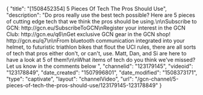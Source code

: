 {
    "title": "[1508452354] 5 Pieces Of Tech The Pros Should Use",
    "description": "Do pros really use the best tech possible? Here are 5 pieces of cutting edge tech that we think the pros should be using.\n\nSubscribe to GCN: http:\/\/gcn.eu\/SubscribeToGCN\nRegister your interest in the GCN Club: http:\/\/gcn.eu\/q6\nGet exclusive GCN gear in the GCN shop! http:\/\/gcn.eu\/q7\n\nFrom bluetooth communication integrated into your helmet, to futuristic triathlon bikes that flout the UCI rules, there are all sorts of tech that pros either don't, or can't, use. Matt, Dan, and Si are here to have a look at 5 of them!\n\nWhat items of tech do you think we've missed? Let us know in the comments below ",
    "channelid": "123179145",
    "videoid": "123178849",
    "date_created": "1507996801",
    "date_modified": "1508373171",
    "type": "captivate",
    "layout": "channelVideo",
    "url": "\/gcn-channel\/5-pieces-of-tech-the-pros-should-use\/123179145-123178849"
}
